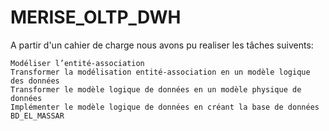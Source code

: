 # MERISE_OLTP_DWH
A partir d'un cahier de charge nous avons pu realiser les tâches suivents:

    Modéliser l’entité-association
    Transformer la modélisation entité-association en un modèle logique des données
    Transformer le modèle logique de données en un modèle physique de données
    Implémenter le modèle logique de données en créant la base de données BD_EL_MASSAR
